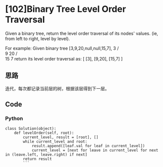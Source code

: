 # [102]Binary Tree Level Order Traversal

Given a binary tree, return the level order traversal of its nodes' values. (ie, from left to right, level by level).

For example:
Given binary tree [3,9,20,null,null,15,7],
    3
   / \
  9  20
    /  \
   15   7
return its level order traversal as:
[
  [3],
  [9,20],
  [15,7]
]

## 思路
迭代，每次都记录当前层的树，根据该层得到下一层。

## Code

### Python
```
class Solution(object):
    def levelOrder(self, root):
        current_level, result = [root], []
        while current_level and root:
            result.append([leaf.val for leaf in current_level])
            current_level = [next for leave in current_level for next in (leave.left, leave.right) if next]
        return result
        ```



